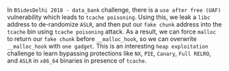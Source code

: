 In `BSidesDelhi 2018 - data_bank` challenge, there is a `use after free (UAF)` vulnerability which leads to `tcache poisoning`. Using this, we leak a `libc` address to de-randomize `ASLR`, and then put our `fake chunk` address into the `tcache` bin using `tcache poisoning` attack. As a result, we can force `malloc` to return our `fake chunk` before `__malloc_hook`, so we can overwrite `__malloc_hook` with `one gadget`. This is an interesting `heap exploitation` challenge to learn bypassing protections like `NX`, `PIE`, `Canary`, `Full RELRO`, and `ASLR` in `x86_64` binaries in presence of `tcache`.